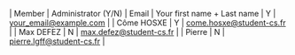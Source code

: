 | Member    | Administrator (Y/N) | Email
| Your first name + Last name | Y | your_email@example.com |
| Côme HOSXE | Y | come.hosxe@student-cs.fr |
| Max DEFEZ | N | max.defez@student-cs.fr |
| Pierre | N | pierre.lgff@student-cs.fr |
